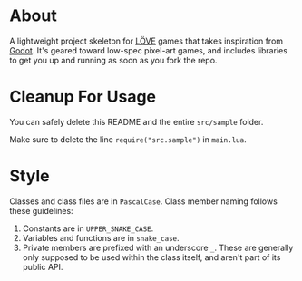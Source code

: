 # About
A lightweight project skeleton for [LÖVE](https://love2d.org/) games that takes
inspiration from [Godot](https://godotengine.org/). It's geared toward low-spec
pixel-art games, and includes libraries to get you up and running as soon as you
fork the repo.

# Cleanup For Usage
You can safely delete this README and the entire `src/sample` folder.

Make sure to delete the line `require("src.sample")` in `main.lua`.

# Style
Classes and class files are in `PascalCase`. Class member naming follows these guidelines:

1. Constants are in `UPPER_SNAKE_CASE`.
2. Variables and functions are in `snake_case`.
3. Private members are prefixed with an underscore `_`. These are generally only supposed to be used within the class itself, and aren't part of its public API.